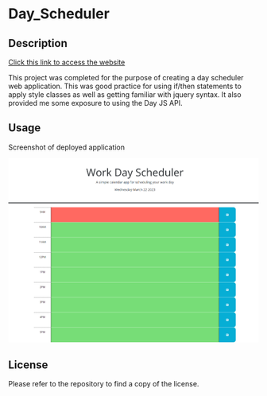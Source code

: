 # Day_Scheduler

## Description

[Click this link to access the website](https://greg-pfeifer.github.io/day_scheduler/index.html)

This project was completed for the purpose of creating a day scheduler web application. This was good practice for using if/then statements to apply style classes as well as getting familiar with jquery syntax. It also provided me some exposure to using the Day JS API. 

## Usage

Screenshot of deployed application

![Deployed application screenshot](./assets/Website_screenshot.png)

## License

Please refer to the repository to find a copy of the license.